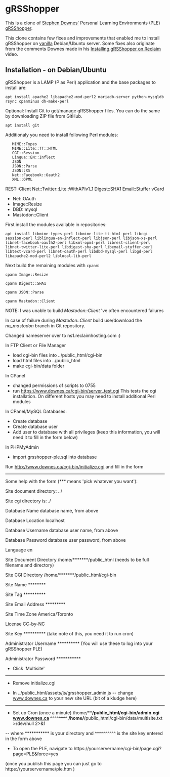 gRSShopper
==========

This is a clone of [Stephen Downes'](https://www.downes.ca/) Personal Learning Environments (PLE) [gRSShopper](https://github.com/Downes/gRSShopper).

This clone contains few fixes and improvements that enabled me to install gRSShopper on [vanilla](https://en.wikipedia.org/wiki/Vanilla_software) Debian/Ubuntu server. Some fixes also originate from the comments Downes made in his [Installing gRSShopper on Reclaim](https://www.youtube.com/watch?v=T8PFEEQJ8kw) video.

Installation - on Debian/Ubuntu
-------------------------------

gRSShopper is a LAMP (P as Perl) application and the base packages to install are:

`apt install apache2 libapache2-mod-perl2 mariadb-server python-mysqldb rsync cpanminus dh-make-perl`

Optional: Install Git to get/manage gRSShopper files. You can do the same by downloading ZIP file from GitHub.

`apt install git`

Additionaly you need to install following Perl modules:

       MIME::Types
       MIME::Lite::TT::HTML
       CGI::Session
       Lingua::EN::Inflect
       JSON
       JSON::Parse
       JSON::XS
       Net::Facebook::Oauth2
       XML::OPML

   REST::Client
   Net::Twitter::Lite::WithAPIv1_1
   Digest::SHA1
   Email::Stuffer
   vCard

* Net::OAuth
* Image::Resize
* DBD::mysql
* Mastodon::Client

First install the modules available in repositories:

`apt install libmime-types-perl libmime-lite-tt-html-perl libcgi-session-perl liblingua-en-inflect-perl libjson-perl libjson-xs-perl libnet-facebook-oauth2-perl libxml-opml-perl librest-client-perl libnet-twitter-lite-perl libdigest-sha-perl libemail-stuffer-perl libtext-vcard-perl libnet-oauth-perl libdbd-mysql-perl libgd-perl libapache2-mod-perl2 liblocal-lib-perl`

Next build the remaining modules with `cpanm`:

`cpanm Image::Resize`

`cpanm Digest::SHA1`

`cpanm JSON::Parse`

`cpanm Mastodon::Client`

NOTE: I was unable to build *Mastodon::Client* 've often encountered failures 

In case of failure during *Mastodon::Client* build use/download the *no_mastodon* branch in Git repository.






Changed nameserver over to ns1.reclaimhosting.com   :)

In FTP Client or File Manager
- load cgi-bin files into ../public_html/cgi-bin
- load html files into ../public_html    
- make cgi-bin/data folder

In CPanel
- changed permissions of scripts to 0755
- run https://www.downes.ca/cgi-bin/server_test.cgi
    This tests the cgi installation. On different hosts you may need to install additional Perl modules

In CPanel/MySQL Databases:
- Create database
- Create database user   
- Add user to database with all privileges  (keep this information, you will need it to fill in the form below)

In PHPMyAdmin
- import grsshopper-ple.sql into database

Run http://www.downes.ca/cgi-bin/initialize.cgi
   and fill in the form

--------------------------------------------------------------------   

Some help with the form (*** means 'pick whatever you want'):

   Site document directory:    ../     

   Site cgi directory is:      ./



   Database Name			database name, from above

   Database Location			localhost

   Database Username	database user name, from above

   Database Password	database user password, from above

   Language				en

   Site Document Directory		/home/*******/public_html                 (needs to be full filename and directory)

   Site CGI Directory		/home/*******/public_html/cgi-bin


   Site Name				********

   Site Tag				  **********

  Site Email Address		*********

  Site Time Zone			America/Toronto

   License				CC-by-NC

   Site Key				**********                                             (take note of this, you need it to run cron)


   Administrator Username		**********                                   (You will use these to log into your gRSShopper PLE)

   Administrator Password		***********

- Click 'Multisite'

------------------------------------------------------------

- Remove initialize.cgi

- In ../public_html/assets/js/grsshopper_admin.js
   -- change www.downes.ca  to your new site URL (bit of a kludge here)

-----------

- Set up Cron (once a minute)
/home/********/public_html/cgi-bin/admin.cgi www.downes.ca ^^^^^^^^ /home/******/public_html/cgi-bin/data/multisite.txt >/dev/null 2>&1

-- where *********** is your directory
and ^^^^^^^^^^ is the site key entered in the form above

- To open the PLE, navigate to https://yourservername/cgi-bin/page.cgi?page=PLE&force=yes

(once you publish this page you can just go to https://yourservername/ple.htm  )
